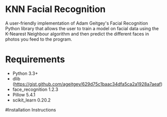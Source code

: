 # KNN Facial Recognition
A user-friendly implementation of Adam Geitgey's Facial Recognition Python library that allows the user to train a model on facial data using the K-Nearest Neighbour algorithm and then predict the different faces in photos you feed to the program.

# Requirements
- Python 3.3+
- dlib (https://gist.github.com/ageitgey/629d75c1baac34dfa5ca2a1928a7aeaf)
- face_recognition 1.2.3
- Pillow 5.4.1
- scikit_learn 0.20.2

#Installation Instructions
